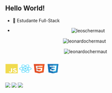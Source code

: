 ## Hello World!

- 🌱 Estudante Full-Stack
- <p align="center">
    <img align="center" src="https://github-readme-stats.vercel.app/api/top-langs?username=leonardochermaut&show_icons=true&theme=dark&locale=en&layout=compact" alt="leoschermaut" />
</p>

<p align="center">
    <img align="center" src="https://github-readme-streak-stats.herokuapp.com/?user=leonardochermaut&theme=dark" alt="leonardochermaut" />
</p>

<p align="center">&nbsp;
    <img align="center" src="https://github-readme-stats.vercel.app/api?username=leonardochermaut&show_icons=true&theme=dark&locale=en" alt="leonardochermaut" />
</p>

<div style="display: inline_block"><br>
  <img align="center" alt="Leo-Js" height="30" width="40" src="https://raw.githubusercontent.com/devicons/devicon/master/icons/javascript/javascript-plain.svg">
  <img align="center" alt="Leo-React" height="30" width="40" src="https://raw.githubusercontent.com/devicons/devicon/master/icons/react/react-original.svg">
  <img align="center" alt="Leo-HTML" height="30" width="40" src="https://raw.githubusercontent.com/devicons/devicon/master/icons/html5/html5-original.svg">
  <img align="center" alt="Leo-CSS" height="30" width="40" src="https://raw.githubusercontent.com/devicons/devicon/master/icons/css3/css3-original.svg">
  
</div>
  
##
  
<div>
  <a href="https://instagram.com/leoschrmt" target="_blank"><img src="https://img.shields.io/badge/-Instagram-%23E4405F?style=for-the-badge&logo=instagram&logoColor=white" target="_blank"></a>
  <a href = "mailto:leo.chermaut@gmail.com"><img src="https://img.shields.io/badge/Gmail-D14836?style=for-the-badge&logo=gmail&logoColor=white" target="_blank"></a>
  <a href="https://www.linkedin.com/in/rafaella-ballerini-45875016a](https://www.linkedin.com/in/leonardochermaut/)" target="_blank"><img src="https://img.shields.io/badge/-LinkedIn-%230077B5?style=for-the-badge&logo=linkedin&logoColor=white" target="_blank"></a>   
</div>


